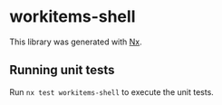 # workitems-shell

This library was generated with [Nx](https://nx.dev).

## Running unit tests

Run `nx test workitems-shell` to execute the unit tests.
